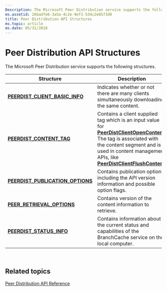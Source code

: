 ```yaml
---
Description: The Microsoft Peer Distribution service supports the following structures.
ms.assetid: 26badfe6-3a5a-4c2e-9ef1-534c2e8573d0
title: Peer Distribution API Structures
ms.topic: article
ms.date: 05/31/2018
---
```


# Peer Distribution API Structures

The Microsoft Peer Distribution service supports the following structures.



| Structure                                                              | Description                                                                                                                                                                                                                                                                              |
|------------------------------------------------------------------------|------------------------------------------------------------------------------------------------------------------------------------------------------------------------------------------------------------------------------------------------------------------------------------------|
| [**PEERDIST\_CLIENT\_BASIC\_INFO**](/windows/desktop/api/peerdist/ns-peerdist-peerdist_client_basic_info)    | Indicates whether or not there are many clients simultaneously downloading the same content.                                                                                                                                                                                             |
| [**PEERDIST\_CONTENT\_TAG**](/windows/desktop/api/peerdist/ns-peerdist-peerdist_content_tag_tag)                 | Contains a client supplied tag which is an input value for [**PeerDistClientOpenContent**](/windows/desktop/api/PeerDist/nf-peerdist-peerdistclientopencontent). The tag is associated with the content segment and is used in content management APIs, like [**PeerDistClientFlushContent**](/windows/desktop/api/PeerDist/nf-peerdist-peerdistclientflushcontent). |
| [**PEERDIST\_PUBLICATION\_OPTIONS**](/windows/desktop/api/peerdist/ns-peerdist-peerdist_publication_options) | Contains publication options, including the API version information and possible option flags.                                                                                                                                                                                           |
| [**PEER\_RETRIEVAL\_OPTIONS**](/windows/desktop/api/peerdist/ns-peerdist-peerdist_retrieval_options)         | Contains version of the content information to retrieve.                                                                                                                                                                                                                                 |
| [**PEERDIST\_STATUS\_INFO**](/windows/desktop/api/peerdist/ns-peerdist-peerdist_status_info)                 | Contains information about the current status and capabilities of the BranchCache service on the local computer.                                                                                                                                                                         |



 

## Related topics

<dl> <dt>

[Peer Distribution API Reference](peer-distribution-api-reference.md)
</dt> </dl>

 

 



